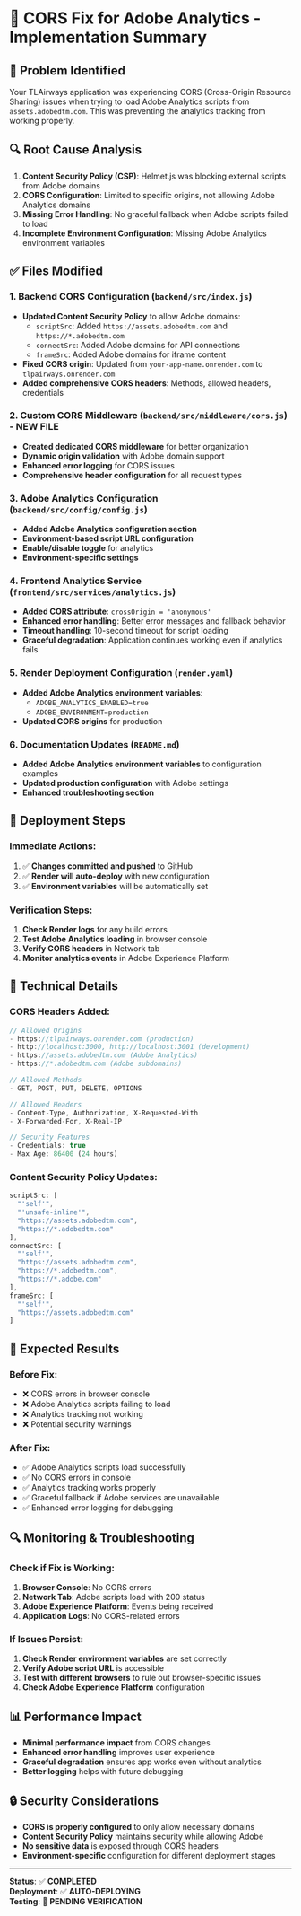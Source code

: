 # 🔧 CORS Fix for Adobe Analytics - Implementation Summary

## 🎯 **Problem Identified**
Your TLAirways application was experiencing CORS (Cross-Origin Resource Sharing) issues when trying to load Adobe Analytics scripts from `assets.adobedtm.com`. This was preventing the analytics tracking from working properly.

## 🔍 **Root Cause Analysis**
1. **Content Security Policy (CSP)**: Helmet.js was blocking external scripts from Adobe domains
2. **CORS Configuration**: Limited to specific origins, not allowing Adobe Analytics domains
3. **Missing Error Handling**: No graceful fallback when Adobe scripts failed to load
4. **Incomplete Environment Configuration**: Missing Adobe Analytics environment variables

## ✅ **Files Modified**

### 1. **Backend CORS Configuration** (`backend/src/index.js`)
- **Updated Content Security Policy** to allow Adobe domains:
  - `scriptSrc`: Added `https://assets.adobedtm.com` and `https://*.adobedtm.com`
  - `connectSrc`: Added Adobe domains for API connections
  - `frameSrc`: Added Adobe domains for iframe content
- **Fixed CORS origin**: Updated from `your-app-name.onrender.com` to `tlpairways.onrender.com`
- **Added comprehensive CORS headers**: Methods, allowed headers, credentials

### 2. **Custom CORS Middleware** (`backend/src/middleware/cors.js`) - **NEW FILE**
- **Created dedicated CORS middleware** for better organization
- **Dynamic origin validation** with Adobe domain support
- **Enhanced error logging** for CORS issues
- **Comprehensive header configuration** for all request types

### 3. **Adobe Analytics Configuration** (`backend/src/config/config.js`)
- **Added Adobe Analytics configuration section**
- **Environment-based script URL configuration**
- **Enable/disable toggle** for analytics
- **Environment-specific settings**

### 4. **Frontend Analytics Service** (`frontend/src/services/analytics.js`)
- **Added CORS attribute**: `crossOrigin = 'anonymous'`
- **Enhanced error handling**: Better error messages and fallback behavior
- **Timeout handling**: 10-second timeout for script loading
- **Graceful degradation**: Application continues working even if analytics fails

### 5. **Render Deployment Configuration** (`render.yaml`)
- **Added Adobe Analytics environment variables**:
  - `ADOBE_ANALYTICS_ENABLED=true`
  - `ADOBE_ENVIRONMENT=production`
- **Updated CORS origins** for production

### 6. **Documentation Updates** (`README.md`)
- **Added Adobe Analytics environment variables** to configuration examples
- **Updated production configuration** with Adobe settings
- **Enhanced troubleshooting section**

## 🚀 **Deployment Steps**

### **Immediate Actions:**
1. ✅ **Changes committed and pushed** to GitHub
2. ✅ **Render will auto-deploy** with new configuration
3. ✅ **Environment variables** will be automatically set

### **Verification Steps:**
1. **Check Render logs** for any build errors
2. **Test Adobe Analytics loading** in browser console
3. **Verify CORS headers** in Network tab
4. **Monitor analytics events** in Adobe Experience Platform

## 🔧 **Technical Details**

### **CORS Headers Added:**
```javascript
// Allowed Origins
- https://tlpairways.onrender.com (production)
- http://localhost:3000, http://localhost:3001 (development)
- https://assets.adobedtm.com (Adobe Analytics)
- https://*.adobedtm.com (Adobe subdomains)

// Allowed Methods
- GET, POST, PUT, DELETE, OPTIONS

// Allowed Headers
- Content-Type, Authorization, X-Requested-With
- X-Forwarded-For, X-Real-IP

// Security Features
- Credentials: true
- Max Age: 86400 (24 hours)
```

### **Content Security Policy Updates:**
```javascript
scriptSrc: [
  "'self'", 
  "'unsafe-inline'",
  "https://assets.adobedtm.com",
  "https://*.adobedtm.com"
],
connectSrc: [
  "'self'",
  "https://assets.adobedtm.com",
  "https://*.adobedtm.com",
  "https://*.adobe.com"
],
frameSrc: [
  "'self'",
  "https://assets.adobedtm.com"
]
```

## 🎯 **Expected Results**

### **Before Fix:**
- ❌ CORS errors in browser console
- ❌ Adobe Analytics scripts failing to load
- ❌ Analytics tracking not working
- ❌ Potential security warnings

### **After Fix:**
- ✅ Adobe Analytics scripts load successfully
- ✅ No CORS errors in console
- ✅ Analytics tracking works properly
- ✅ Graceful fallback if Adobe services are unavailable
- ✅ Enhanced error logging for debugging

## 🔍 **Monitoring & Troubleshooting**

### **Check if Fix is Working:**
1. **Browser Console**: No CORS errors
2. **Network Tab**: Adobe scripts load with 200 status
3. **Adobe Experience Platform**: Events being received
4. **Application Logs**: No CORS-related errors

### **If Issues Persist:**
1. **Check Render environment variables** are set correctly
2. **Verify Adobe script URL** is accessible
3. **Test with different browsers** to rule out browser-specific issues
4. **Check Adobe Experience Platform** configuration

## 📊 **Performance Impact**
- **Minimal performance impact** from CORS changes
- **Enhanced error handling** improves user experience
- **Graceful degradation** ensures app works even without analytics
- **Better logging** helps with future debugging

## 🔒 **Security Considerations**
- **CORS is properly configured** to only allow necessary domains
- **Content Security Policy** maintains security while allowing Adobe
- **No sensitive data** is exposed through CORS headers
- **Environment-specific** configuration for different deployment stages

---

**Status**: ✅ **COMPLETED**  
**Deployment**: ✅ **AUTO-DEPLOYING**  
**Testing**: 🔄 **PENDING VERIFICATION** 